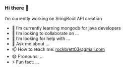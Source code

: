 ### Hi there 👋

I’m currently working on SringBoot API creation
- 🌱 I’m currently learning mongodb for java developers 
- 👯 I’m looking to collaborate on ...
- 🤔 I’m looking for help with ...
- 💬 Ask me about ...
- 📫 How to reach me: rockbrett03@gmail.com
- 😄 Pronouns: ...
- ⚡ Fun fact: ...
